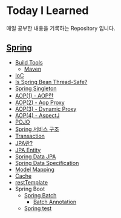 # Today I Learned

매일 공부한 내용을 기록하는 Repository 입니다.

## [Spring](spring)
* [Build Tools](spring/2021-01-24-build-tools.md)
	* [Maven](spring/2020-03-16-maven.md)
* [IoC](spring/2020-03-21-IoC.md)
* [Is Spring Bean Thread-Safe?](spring/2020-04-09-bean-threadsafe.md)
* [Spring Singleton](spring/2021-01-19-spring-singleton.md)
* [AOP(1) - AOP란](spring/2020-04-09-aop.md)
* [AOP(2) - Aop Proxy](spring/2020-04-09-aop-proxy.md)
* [AOP(3) - Dynamic Proxy](spring/2020-04-10-aop-dynamicProxy.md)
* [AOP(4) - AspectJ](spring/2020-04-10-aop-aspectj.md)
* [POJO](Spring/2020-04-10-POJO.md)
* [Spring 서비스 구조](spring/2020-04-12-layer.md)
* [Transaction](spring/2019-01-13-transaction.md)
* [JPA란?](spring/2020-04-11-jpa-basic.md)
* [JPA Entity](spring/2020-04-11-jpa-entity.md)
* [Spring Data JPA](spring/2020-04-11-jpa-repository.md)
* [Spring Data Specification](spring/2020-04-12-jpa-specification.md)
* [Model Mapping](spring/2020-04-12-modelMapper.md)
* [Cache](spring/2020-04-09-cache.md)
* [restTemplate](spring/2020-03-12-restTemplate.md)
* Spring Boot
	* [Spring Batch](spring/2020-03-23-batch.md)
		* [Batch Annotation]()
	* [Spring test](spring/2020-04-12-test.md)

